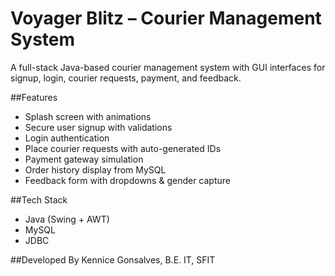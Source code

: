 # Voyager Blitz – Courier Management System

A full-stack Java-based courier management system with GUI interfaces for signup, login, courier requests, payment, and feedback.

##Features
- Splash screen with animations
- Secure user signup with validations
- Login authentication
- Place courier requests with auto-generated IDs
- Payment gateway simulation
- Order history display from MySQL
- Feedback form with dropdowns & gender capture

##Tech Stack
- Java (Swing + AWT)
- MySQL
- JDBC

##Developed By
Kennice Gonsalves, B.E. IT, SFIT
